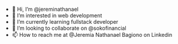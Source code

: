 - 👋 Hi, I’m @jereminathanael
- 👀 I’m interested in web development
- 🌱 I’m currently learning fullstack developer
- 💞️ I’m looking to collaborate on @sokofinancial
- 📫 How to reach me at @Jeremia Nathanael Bagiono on Linkedin

<!---
jereminathanael/jereminathanael is a ✨ special ✨ repository because its `README.md` (this file) appears on your GitHub profile.
You can click the Preview link to take a look at your changes.
--->
